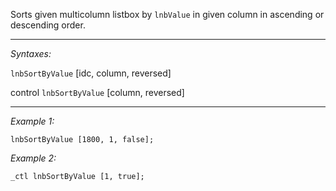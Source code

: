 Sorts given multicolumn listbox by `lnbValue` in given column in ascending or descending order.


---
*Syntaxes:*

`lnbSortByValue` [idc, column, reversed]

control `lnbSortByValue` [column, reversed]

---
*Example 1:*

```sqf
lnbSortByValue [1800, 1, false];
```

*Example 2:*

```sqf
_ctl lnbSortByValue [1, true];
```